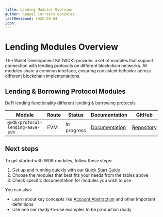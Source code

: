 ```yaml
---
title: Lending Modules Overview
author: Raquel Carrasco Gonzalez
lastReviewed: 2025-09-04
icon:
---
```


# Lending Modules Overview

The Wallet Development Kit (WDK) provides a set of modules that support connection with lending protocols on different blockchain networks. All modules share a common interface, ensuring consistent behavior across different blockchain implementations.

## Lending & Borrowing Protocol Modules

DeFi lending functionality different lending & borrowing protocols

| Module | Route | Status | Documentation | GitHub |
|--------|-------|--------|---------------|---------|
| `@wdk/protocol-lending-aave-evm` | EVM | In progress | [Documentation](./lending-modules/wdk-protocol-lending-aave-evm/overview.md)  | [Repository](https://github.com/tetherto/wdk-protocol-lending-aave-evm) |


## Next steps

To get started with WDK modules, follow these steps:

1. Get up and running quickly with our [Quick Start Guide](../../getting-started/quick-start.md)
2. Choose the modules that best fits your needs from the tables above 
3. Check specific documentation for modules you wish to use

You can also:

- Learn about key concepts like [Account Abstraction](../../resources/concepts.md) and other important definitions
- Use one our ready-to-use examples to be production ready